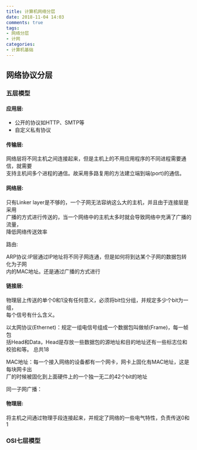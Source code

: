 ```yaml
---
title: 计算机网络分层
date: 2018-11-04 14:03
comments: true
tags:
- 网络分层
- 计网
categories:
- 计算机基础
---
```


## 网络协议分层

### 五层模型

#### 应用层: 
* 公开的协议如HTTP、SMTP等
* 自定义私有协议
#### 传输层:  

网络层将不同主机之间连接起来，但是主机上的不用应用程序的不同进程需要通信，就需要  
支持主机间多个进程的通信。故采用多路复用的方法建立端到端(port)的通信。  

#### 网络层:
 
只有Linker layer是不够的，一个子网无法容纳这么大的主机，并且由于连接层是采用  
广播的方式进行传送的，当一个网络中的主机太多时就会导致网络中充满了广播的流量，  
降低网络传送效率  

路由:  

ARP协议:IP层通过IP地址将不同子网连通，但是如何将到达某个子网的数据包转化为子网  
内的MAC地址。还是通过广播的方式进行  

#### 链接层:

物理层上传送的单个0和1没有任何意义，必须将bit位分组，并规定多少个bit为一组，  
每个信号有什么含义。

以太网协议(Ethernet)：规定一组电信号组成一个数据包叫做帧(Frame)，每一帧包  
括Head和Data，Head是存放一些数据包的源地址和目的地址还有一些标志位和校验和等。
总共18

MAC地址：每一个接入网络的设备都有一个网卡，网卡上固化有MAC地址，这是每块网卡出  
厂的时候被固化到上面硬件上的一个独一无二的42个bit的地址

同一子网广播：

#### 物理层:

将主机之间通过物理手段连接起来，并规定了网络的一些电气特性，负责传送0和1

### OSI七层模型

